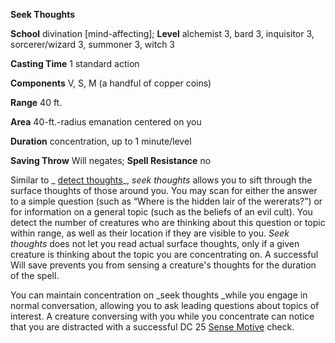  **Seek Thoughts**

**School** divination [mind-affecting]; **Level** alchemist 3, bard 3, inquisitor 3, sorcerer/wizard 3, summoner 3, witch 3

**Casting Time** 1 standard action

**Components** V, S, M (a handful of copper coins)

**Range** 40 ft.

**Area** 40-ft.-radius emanation centered on you

**Duration** concentration, up to 1 minute/level

**Saving Throw** Will negates; **Spell Resistance** no

Similar to _ [detect thoughts](../../spells/detectThoughts#_detect-thoughts)_, _seek thoughts_ allows you to sift through the surface thoughts of those around you. You may scan for either the answer to a simple question (such as “Where is the hidden lair of the wererats?”) or for information on a general topic (such as the beliefs of an evil cult). You detect the number of creatures who are thinking about this question or topic within range, as well as their location if they are visible to you. _Seek thoughts_ does not let you read actual surface thoughts, only if a given creature is thinking about the topic you are concentrating on. A successful Will save prevents you from sensing a creature's thoughts for the duration of the spell.

You can maintain concentration on _seek thoughts _while you engage in normal conversation, allowing you to ask leading questions about topics of interest. A creature conversing with you while you concentrate can notice that you are distracted with a successful DC 25 [Sense Motive](../../skills/senseMotive#_sense-motive) check.

